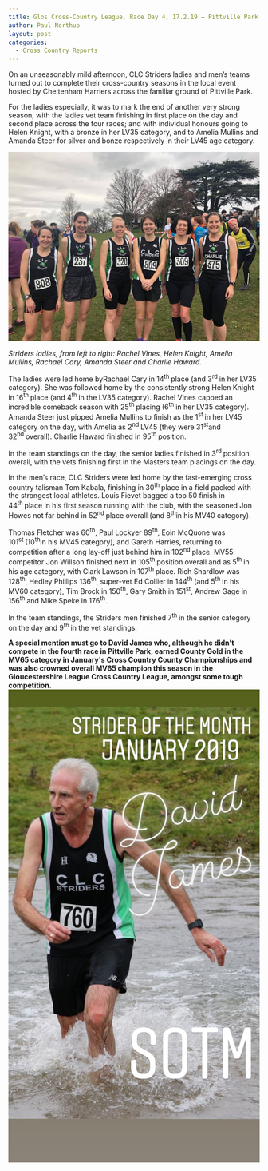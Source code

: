 ```yaml
---
title: Glos Cross-Country League, Race Day 4, 17.2.19 – Pittville Park
author: Paul Northup
layout: post
categories:
  - Cross Country Reports
---
```

On an unseasonably mild afternoon, CLC Striders ladies and men’s teams turned out to complete their cross-country seasons in the local event hosted by Cheltenham Harriers across the familiar ground of Pittville Park.

For the ladies especially, it was to mark the end of another very strong season, with the ladies vet team finishing in first place on the day and second place across the four races; and with individual honours going to Helen Knight, with a bronze in her LV35 category, and to Amelia Mullins and Amanda Steer for silver and bonze respectively in their LV45 age category.

<img class="3326" src="/Images/2019/02/Ladies-17.2.19.jpg" alt="Ladies-17.2.19" />

_Striders ladies, from left to right: Rachel Vines, Helen Knight, Amelia Mullins, Rachael Cary, Amanda Steer and Charlie Haward._ 

The ladies were led home byRachael Cary in 14<sup>th </sup>place (and 3<sup>rd </sup>in her LV35 category). She was followed home by the consistently strong Helen Knight in 16<sup>th </sup>place (and 4<sup>th </sup>in the LV35 category). Rachel Vines capped an incredible comeback season with 25<sup>th </sup>placing (6<sup>th </sup>in her LV35 category). Amanda Steer just pipped Amelia Mullins to finish as the 1<sup>st </sup>in her LV45 category on the day, with Amelia as 2<sup>nd </sup>LV45 (they were 31<sup>st</sup>and 32<sup>nd </sup>overall). Charlie Haward finished in 95<sup>th </sup>position.

In the team standings on the day, the senior ladies finished in 3<sup>rd </sup>position overall, with the vets finishing first in the Masters team placings on the day.

In the men’s race, CLC Striders were led home by the fast-emerging cross country talisman Tom Kabala, finishing in 30<sup>th </sup>place in a field packed with the strongest local athletes. Louis Fievet bagged a top 50 finish in 44<sup>th </sup>place in his first season running with the club, with the seasoned Jon Howes not far behind in 52<sup>nd </sup>place overall (and 8<sup>th</sup>in his MV40 category).

Thomas Fletcher was 60<sup>th</sup>, Paul Lockyer 89<sup>th</sup>, Eoin McQuone was 101<sup>st </sup>(10<sup>th</sup>in his MV45 category), and Gareth Harries, returning to competition after a long lay-off just behind him in 102<sup>nd </sup>place. MV55 competitor Jon Willson finished next in 105<sup>th </sup>position overall and as 5<sup>th </sup>in his age category, with Clark Lawson in 107<sup>th </sup>place. Rich Shardlow was 128<sup>th</sup>, Hedley Phillips 136<sup>th</sup>, super-vet Ed Collier in 144<sup>th </sup>(and 5<sup>th </sup>in his MV60 category), Tim Brock in 150<sup>th</sup>, Gary Smith in 151<sup>st</sup>, Andrew Gage in 156<sup>th </sup>and Mike Speke in 176<sup>th</sup>.

In the team standings, the Striders men finished 7<sup>th </sup>in the senior category on the day and 9<sup>th </sup>in the vet standings.

<div>
  <strong>A special mention must go to David James who, although he didn't compete in the fourth race in Pittville Park, earned County Gold in the MV65 category in January's Cross Country County Championships and was also crowned overall MV65 champion this season in the Gloucestershire League Cross Country League, amongst some tough competition.</strong>
</div>

<img src="/Images/2019/02/David-James-Feb-2019.jpg" alt="David-James-Feb-2019"/>
</div>

&nbsp;